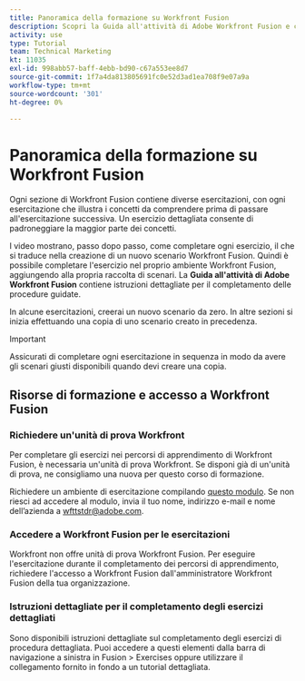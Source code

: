 ```yaml
---
title: Panoramica della formazione su Workfront Fusion
description: Scopri la Guida all'attività di Adobe Workfront Fusion e come ottenere un account di unità di test Workfront.
activity: use
type: Tutorial
team: Technical Marketing
kt: 11035
exl-id: 998abb57-baff-4ebb-bd90-c67a553ee8d7
source-git-commit: 1f7a4da813805691fc0e52d3ad1ea708f9e07a9a
workflow-type: tm+mt
source-wordcount: '301'
ht-degree: 0%

---
```


# Panoramica della formazione su Workfront Fusion

Ogni sezione di Workfront Fusion contiene diverse esercitazioni, con ogni esercitazione che illustra i concetti da comprendere prima di passare all&#39;esercitazione successiva. Un esercizio dettagliata consente di padroneggiare la maggior parte dei concetti.

I video mostrano, passo dopo passo, come completare ogni esercizio, il che si traduce nella creazione di un nuovo scenario Workfront Fusion. Quindi è possibile completare l&#39;esercizio nel proprio ambiente Workfront Fusion, aggiungendo alla propria raccolta di scenari. La **Guida all&#39;attività di Adobe Workfront Fusion** contiene istruzioni dettagliate per il completamento delle procedure guidate.

In alcune esercitazioni, creerai un nuovo scenario da zero. In altre sezioni si inizia effettuando una copia di uno scenario creato in precedenza.

>[!IMPORTANT]
>
>Assicurati di completare ogni esercitazione in sequenza in modo da avere gli scenari giusti disponibili quando devi creare una copia.

## Risorse di formazione e accesso a Workfront Fusion

### Richiedere un&#39;unità di prova Workfront

Per completare gli esercizi nei percorsi di apprendimento di Workfront Fusion, è necessaria un&#39;unità di prova Workfront. Se disponi già di un&#39;unità di prova, ne consigliamo una nuova per questo corso di formazione.

Richiedere un ambiente di esercitazione compilando [questo modulo](https://forms.office.com/r/f1J8HRGrNY). Se non riesci ad accedere al modulo, invia il tuo nome, indirizzo e-mail e nome dell’azienda a wfttstdr@adobe.com.

### Accedere a Workfront Fusion per le esercitazioni

Workfront non offre unità di prova Workfront Fusion. Per eseguire l&#39;esercitazione durante il completamento dei percorsi di apprendimento, richiedere l&#39;accesso a Workfront Fusion dall&#39;amministratore Workfront Fusion della tua organizzazione.

### Istruzioni dettagliate per il completamento degli esercizi dettagliati

Sono disponibili istruzioni dettagliate sul completamento degli esercizi di procedura dettagliata. Puoi accedere a questi elementi dalla barra di navigazione a sinistra in Fusion > Exercises oppure utilizzare il collegamento fornito in fondo a un tutorial dettagliata.

